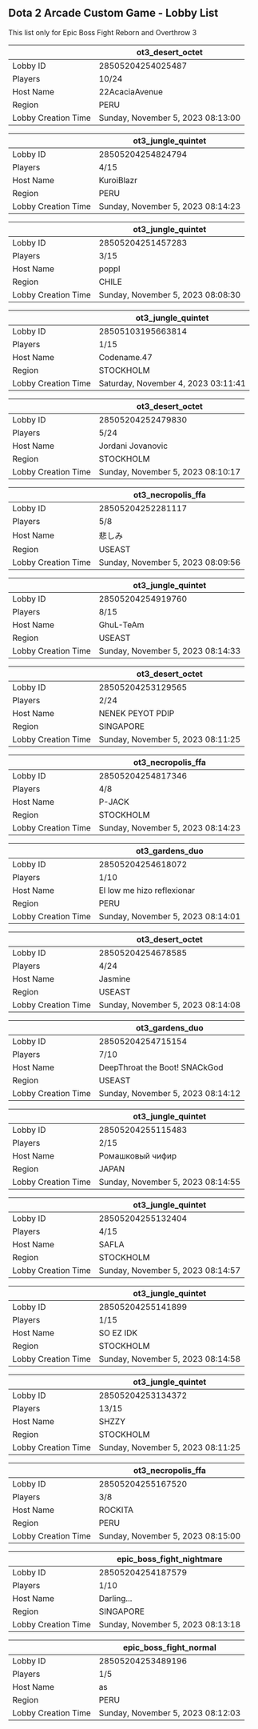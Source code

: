 ## Dota 2 Arcade Custom Game - Lobby List

This list only for Epic Boss Fight Reborn and Overthrow 3

|  | ot3_desert_octet |
| ------ | ------ |
| Lobby ID | 28505204254025487 |
| Players | 10/24 |
| Host Name | 22AcaciaAvenue |
| Region | PERU |
| Lobby Creation Time | Sunday, November 5, 2023 08:13:00 |


|  | ot3_jungle_quintet |
| ------ | ------ |
| Lobby ID | 28505204254824794 |
| Players | 4/15 |
| Host Name | KuroiBlazr |
| Region | PERU |
| Lobby Creation Time | Sunday, November 5, 2023 08:14:23 |


|  | ot3_jungle_quintet |
| ------ | ------ |
| Lobby ID | 28505204251457283 |
| Players | 3/15 |
| Host Name | poppl |
| Region | CHILE |
| Lobby Creation Time | Sunday, November 5, 2023 08:08:30 |


|  | ot3_jungle_quintet |
| ------ | ------ |
| Lobby ID | 28505103195663814 |
| Players | 1/15 |
| Host Name | Codename.47 |
| Region | STOCKHOLM |
| Lobby Creation Time | Saturday, November 4, 2023 03:11:41 |


|  | ot3_desert_octet |
| ------ | ------ |
| Lobby ID | 28505204252479830 |
| Players | 5/24 |
| Host Name | Jordani Jovanovic |
| Region | STOCKHOLM |
| Lobby Creation Time | Sunday, November 5, 2023 08:10:17 |


|  | ot3_necropolis_ffa |
| ------ | ------ |
| Lobby ID | 28505204252281117 |
| Players | 5/8 |
| Host Name | 悲しみ |
| Region | USEAST |
| Lobby Creation Time | Sunday, November 5, 2023 08:09:56 |


|  | ot3_jungle_quintet |
| ------ | ------ |
| Lobby ID | 28505204254919760 |
| Players | 8/15 |
| Host Name | GhuL-TeAm |
| Region | USEAST |
| Lobby Creation Time | Sunday, November 5, 2023 08:14:33 |


|  | ot3_desert_octet |
| ------ | ------ |
| Lobby ID | 28505204253129565 |
| Players | 2/24 |
| Host Name | NENEK PEYOT PDIP |
| Region | SINGAPORE |
| Lobby Creation Time | Sunday, November 5, 2023 08:11:25 |


|  | ot3_necropolis_ffa |
| ------ | ------ |
| Lobby ID | 28505204254817346 |
| Players | 4/8 |
| Host Name | P-JACK |
| Region | STOCKHOLM |
| Lobby Creation Time | Sunday, November 5, 2023 08:14:23 |


|  | ot3_gardens_duo |
| ------ | ------ |
| Lobby ID | 28505204254618072 |
| Players | 1/10 |
| Host Name | El low me hizo reflexionar |
| Region | PERU |
| Lobby Creation Time | Sunday, November 5, 2023 08:14:01 |


|  | ot3_desert_octet |
| ------ | ------ |
| Lobby ID | 28505204254678585 |
| Players | 4/24 |
| Host Name | Jasmine |
| Region | USEAST |
| Lobby Creation Time | Sunday, November 5, 2023 08:14:08 |


|  | ot3_gardens_duo |
| ------ | ------ |
| Lobby ID | 28505204254715154 |
| Players | 7/10 |
| Host Name | DeepThroat the Boot! SNACkGod |
| Region | USEAST |
| Lobby Creation Time | Sunday, November 5, 2023 08:14:12 |


|  | ot3_jungle_quintet |
| ------ | ------ |
| Lobby ID | 28505204255115483 |
| Players | 2/15 |
| Host Name | Ромашковый чифир |
| Region | JAPAN |
| Lobby Creation Time | Sunday, November 5, 2023 08:14:55 |


|  | ot3_jungle_quintet |
| ------ | ------ |
| Lobby ID | 28505204255132404 |
| Players | 4/15 |
| Host Name | SAFLA |
| Region | STOCKHOLM |
| Lobby Creation Time | Sunday, November 5, 2023 08:14:57 |


|  | ot3_jungle_quintet |
| ------ | ------ |
| Lobby ID | 28505204255141899 |
| Players | 1/15 |
| Host Name | SO EZ IDK |
| Region | STOCKHOLM |
| Lobby Creation Time | Sunday, November 5, 2023 08:14:58 |


|  | ot3_jungle_quintet |
| ------ | ------ |
| Lobby ID | 28505204253134372 |
| Players | 13/15 |
| Host Name | SHZZY |
| Region | STOCKHOLM |
| Lobby Creation Time | Sunday, November 5, 2023 08:11:25 |


|  | ot3_necropolis_ffa |
| ------ | ------ |
| Lobby ID | 28505204255167520 |
| Players | 3/8 |
| Host Name | ROCKITA |
| Region | PERU |
| Lobby Creation Time | Sunday, November 5, 2023 08:15:00 |


|  | epic_boss_fight_nightmare |
| ------ | ------ |
| Lobby ID | 28505204254187579 |
| Players | 1/10 |
| Host Name | Darling... |
| Region | SINGAPORE |
| Lobby Creation Time | Sunday, November 5, 2023 08:13:18 |


|  | epic_boss_fight_normal |
| ------ | ------ |
| Lobby ID | 28505204253489196 |
| Players | 1/5 |
| Host Name | as |
| Region | PERU |
| Lobby Creation Time | Sunday, November 5, 2023 08:12:03 |


